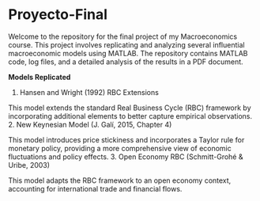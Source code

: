 # Proyecto-Final
Welcome to the repository for the final project of my Macroeconomics course. This project involves replicating and analyzing several influential macroeconomic models using MATLAB. The repository contains MATLAB code, log files, and a detailed analysis of the results in a PDF document.

**Models Replicated**
1. Hansen and Wright (1992) RBC Extensions
 
  This model extends the standard Real Business Cycle (RBC) framework by incorporating additional elements to better capture empirical observations.
2. New Keynesian Model (J. Galí, 2015, Chapter 4)

  This model introduces price stickiness and incorporates a Taylor rule for monetary policy, providing a more comprehensive view of economic fluctuations and policy effects.
3. Open Economy RBC (Schmitt-Grohé & Uribe, 2003)
   
  This model adapts the RBC framework to an open economy context, accounting for international trade and financial flows.
